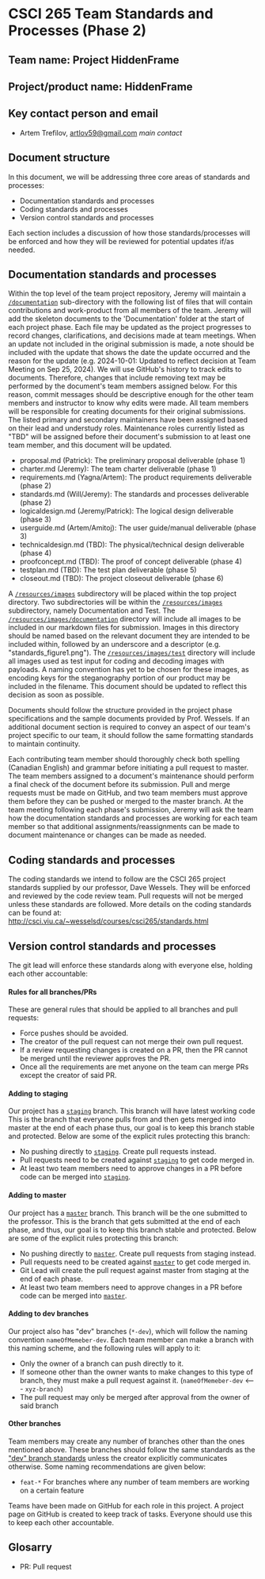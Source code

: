 
# CSCI 265 Team Standards and Processes (Phase 2)

## Team name: Project HiddenFrame

## Project/product name: HiddenFrame

## Key contact person and email

 - Artem Trefilov, artlov59@gmail.com *main contact*

## Document structure

In this document, we will be addressing three core areas of standards and processes:
 - Documentation standards and processes
 - Coding standards and processes
 - Version control standards and processes

Each section includes a discussion of how those standards/processes will be enforced and how they will be reviewed for potential updates if/as needed.

## Documentation standards and processes

Within the top level of the team project repository, Jeremy will maintain a [`/documentation`](../documentation) sub-directory with the following list of files that will contain contributions and work-product from all members of the team. Jeremy will add the skeleton documents to the 'Documentation' folder at the start of each project phase. Each file may be updated as the project progresses to record changes, clarifications, and decisions made at team meetings. When an update not included in the original submission is made, a note should be included with the update that shows the date the update occurred and the reason for the update (e.g. 2024-10-01: Updated to reflect decision at Team Meeting on Sep 25, 2024). We will use GitHub's history to track edits to documents. Therefore, changes that include removing text may be performed by the document's team members assigned below. For this reason, commit messages should be descriptive enough for the other team members and instructor to know why edits were made. All team members will be responsible for creating documents for their original submissions. The listed primary and secondary maintainers have been assigned based on their lead and understudy roles. Maintenance roles currently listed as "TBD" will be assigned before their document's submission to at least one team member, and this document will be updated.

- proposal.md (Patrick): The preliminary proposal deliverable (phase 1)
- charter.md (Jeremy): The team charter deliverable (phase 1)
- requirements.md (Yagna/Artem): The product requirements deliverable (phase 2)
- standards.md (Will/Jeremy): The standards and processes deliverable (phase 2)
- logicaldesign.md (Jeremy/Patrick): The logical design deliverable (phase 3)
- userguide.md (Artem/Amitoj): The user guide/manual deliverable (phase 3)
- technicaldesign.md (TBD): The physical/technical design deliverable (phase 4)
- proofconcept.md (TBD): The proof of concept deliverable (phase 4)
- testplan.md (TBD): The test plan deliverable (phase 5)
- closeout.md (TBD): The project closeout deliverable (phase 6)

A [`/resources/images`](../resources/images) subdirectory will be placed within the top project directory. Two subdirectories will be within the [`/resources/images`](../resources/images) subdirectory, namely Documentation and Test. The [`/resources/images/documentation`](../resources/images/documentation) directory will include all images to be included in our markdown files for submission. Images in this directory should be named based on the relevant document they are intended to be included within, followed by an underscore and a descriptor (e.g. "standards_figure1.png"). The [`/resources/images/test`](../resources/images/test) directory will include all images used as test input for coding and decoding images with payloads. A naming convention has yet to be chosen for these images, as encoding keys for the steganography portion of our product may be included in the filename. This document should be updated to reflect this decision as soon as possible.

Documents should follow the structure provided in the project phase specifications and the sample documents provided by Prof. Wessels. If an additional document section is required to convey an aspect of our team's project specific to our team, it should follow the same formatting standards to maintain continuity.

Each contributing team member should thoroughly check both spelling (Canadian English) and grammar before initiating a pull request to master. The team members assigned to a document's maintenance should perform a final check of the document before its submission. Pull and merge requests must be made on GitHub, and two team members must approve them before they can be pushed or merged to the master branch. At the team meeting following each phase's submission, Jeremy will ask the team how the documentation standards and processes are working for each team member so that additional assignments/reassignments can be made to document maintenance or changes can be made as needed.

## Coding standards and processes

The coding standards we intend to follow are the CSCI 265 project standards supplied by our professor, Dave Wessels. 
They will be enforced and reviewed by the code review team. Pull requests will not be merged unless these standards are followed.
More details on the coding standards can be found at: http://csci.viu.ca/~wesselsd/courses/csci265/standards.html

## Version control standards and processes

The git lead will enforce these standards along with everyone else, holding each other accountable:

#### Rules for all branches/PRs

These are general rules that should be applied to all branches and pull requests:

- Force pushes should be avoided.
- The creator of the pull request can not merge their own pull request.
- If a review requesting changes is created on a PR, then the PR cannot be merged until the reviewer approves the PR.
- Once all the requirements are met anyone on the team can merge PRs except the creator of said PR.

#### Adding to staging

Our project has a [`staging`](https://github.com/csci265-team/project/tree/staging) branch. This branch will have latest working code
This is the branch that everyone pulls from and then gets merged into master at the end of each phase thus, our goal is to keep this branch stable and protected.
Below are some of the explicit rules protecting this branch:

- No pushing directly to [`staging`](https://github.com/csci265-team/project/tree/staging). Create pull requests instead.
- Pull requests need to be created against [`staging`](https://github.com/csci265-team/project/tree/staging) to get code merged in.
- At least two team members need to approve changes in a PR before code can be merged into [`staging`](https://github.com/csci265-team/project/tree/staging).


#### Adding to master

Our project has a [`master`](https://github.com/csci265-team/project/tree/master) branch. This branch will be the one submitted to the professor.
This is the branch that gets submitted at the end of each phase, and thus, our goal is to keep this branch stable and protected.
Below are some of the explicit rules protecting this branch:

- No pushing directly to [`master`](https://github.com/csci265-team/project/tree/master). Create pull requests from staging instead.
- Pull requests need to be created against [`master`](https://github.com/csci265-team/project/tree/master) to get code merged in.
- Git Lead will create the pull request against master from staging at the end of each phase.
- At least two team members need to approve changes in a PR before code can be merged into [`master`](https://github.com/csci265-team/project/tree/master).

#### Adding to dev branches

Our project also has "dev" branches (`*-dev`), which will follow the naming convention `nameOfMemeber-dev`.
Each team member can make a branch with this naming scheme, and the following rules will apply to it:

- Only the owner of a branch can push directly to it.
- If someone other than the owner wants to make changes to this type of branch, they must make a pull request against it. (`nameOfMemeber-dev` <--- `xyz-branch`)
- The pull request may only be merged after approval from the owner of said branch

#### Other branches

Team members may create any number of branches other than the ones mentioned above.
These branches should follow the same standards as the ["dev" branch standards](#adding-to-dev-branches) unless the creator explicitly communicates otherwise.
Some naming recommendations are given below:
- `feat-*` For branches where any number of team members are working on a certain feature


Teams have been made on GitHub for each role in this project.
A project page on GitHub is created to keep track of tasks. Everyone should use this to keep each other accountable.

## Glosarry

- PR: Pull request
